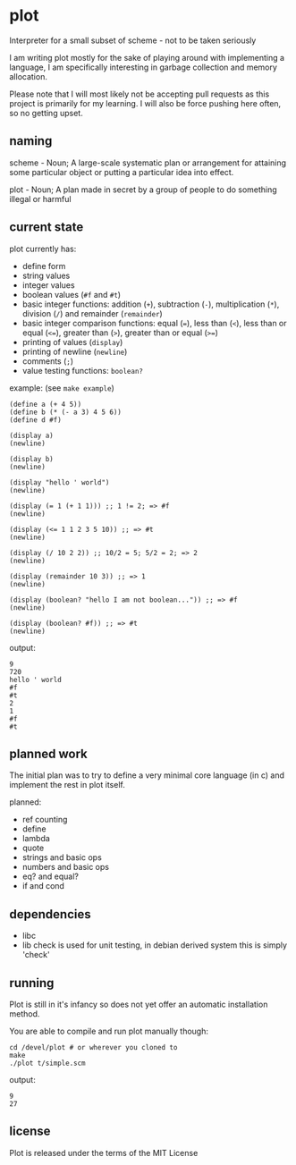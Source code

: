 plot
====
Interpreter for a small subset of scheme - not to be taken seriously

I am writing plot mostly for the sake of playing around with implementing a language,
I am specifically interesting in garbage collection and memory allocation.

Please note that I will most likely not be accepting pull requests as this project is primarily for my learning.
I will also be force pushing here often, so no getting upset.

naming
-------
scheme - Noun; A large-scale systematic plan or arrangement for attaining some particular object or putting a particular idea into effect.

plot - Noun; A plan made in secret by a group of people to do something illegal or harmful

current state
-------------
plot currently has:
* define form
* string values
* integer values
* boolean values (`#f` and `#t`)
* basic integer functions: addition (`+`), subtraction (`-`), multiplication (`*`), division (`/`) and remainder (`remainder`)
* basic integer comparison functions: equal (`=`), less than (`<`), less than or equal (`<=`), greater than (`>`), greater than or equal (`>=`)
* printing of values (`display`)
* printing of newline (`newline`)
* comments (`;`)
* value testing functions: `boolean?`

example: (see `make example`)

    (define a (+ 4 5))
    (define b (* (- a 3) 4 5 6))
    (define d #f)

    (display a)
    (newline)

    (display b)
    (newline)

    (display "hello ' world")
    (newline)

    (display (= 1 (+ 1 1))) ;; 1 != 2; => #f
    (newline)

    (display (<= 1 1 2 3 5 10)) ;; => #t
    (newline)

    (display (/ 10 2 2)) ;; 10/2 = 5; 5/2 = 2; => 2
    (newline)

    (display (remainder 10 3)) ;; => 1
    (newline)

    (display (boolean? "hello I am not boolean...")) ;; => #f
    (newline)

    (display (boolean? #f)) ;; => #t
    (newline)

output:

    9
    720
    hello ' world
    #f
    #t
    2
    1
    #f
    #t

planned work
------------
The initial plan was to try to define a very minimal core language (in c) and implement the rest in plot itself.

planned:
* ref counting
* define
* lambda
* quote
* strings and basic ops
* numbers and basic ops
* eq? and equal?
* if and cond

dependencies
------------
* libc
* lib check is used for unit testing, in debian derived system this is simply 'check'

running
----------
Plot is still in it's infancy so does not yet offer an automatic installation method.

You are able to compile and run plot manually though:

    cd /devel/plot # or wherever you cloned to
    make
    ./plot t/simple.scm

output:

    9
    27


license
---------
Plot is released under the terms of the MIT License


